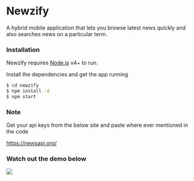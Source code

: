 # Newzify

A hybrid mobile application that lets you browse latest news quickly and also searches news on a particular term.

### Installation

Newzify requires [Node.js](https://nodejs.org/) v4+ to run.

Install the dependencies and get the app running 

```sh
$ cd newzify
$ npm install -d
$ npm start
```

### Note
Get your api keys from the below site and paste where ever mentioned in the code

https://newsapi.org/

### Watch out the demo below

![](Screen-Recording-20200621-161415.gif)
